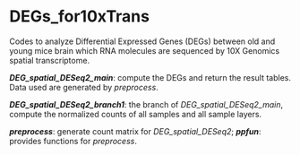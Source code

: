 # DEGs_for10xTrans
Codes to analyze Differential Expressed Genes (DEGs) between old and young mice brain which RNA molecules are sequenced by 10X Genomics spatial transcriptome.

<i><b>DEG_spatial_DESeq2_main</b></i>: compute the DEGs and return the result tables. Data used are generated by <i>preprocess</i>.

<i><b>DEG_spatial_DESeq2_branch1</b></i>: the branch of <i>DEG_spatial_DESeq2_main</i>, compute the normalized counts of all samples and all sample layers. 

<i><b>preprocess</b></i>: generate count matrix for <i>DEG_spatial_DESeq2</i>; <i><b>ppfun</b></i>: provides functions for <i>preprocess</i>.

